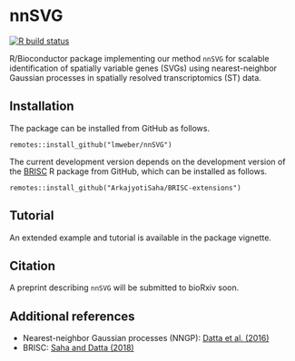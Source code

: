 # nnSVG

[![R build status](https://github.com/lmweber/nnSVG/workflows/R-CMD-check-bioc/badge.svg)](https://github.com/lmweber/nnSVG/actions)

R/Bioconductor package implementing our method `nnSVG` for scalable identification of spatially variable genes (SVGs) using nearest-neighbor Gaussian processes in spatially resolved transcriptomics (ST) data.


## Installation

The package can be installed from GitHub as follows.

```
remotes::install_github("lmweber/nnSVG")
```

The current development version depends on the development version of the [BRISC](https://cran.r-project.org/package=BRISC) R package from GitHub, which can be installed as follows.

```
remotes::install_github("ArkajyotiSaha/BRISC-extensions")
```


## Tutorial

An extended example and tutorial is available in the package vignette.


## Citation

A preprint describing `nnSVG` will be submitted to bioRxiv soon.


## Additional references

- Nearest-neighbor Gaussian processes (NNGP): [Datta et al. (2016)](https://www.tandfonline.com/doi/full/10.1080/01621459.2015.1044091)
- BRISC: [Saha and Datta (2018)](https://onlinelibrary.wiley.com/doi/full/10.1002/sta4.184)

